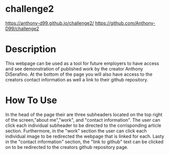 # challenge2
https://anthony-d99.github.io/challenge2/
https://github.com/Anthony-D99/challenge2
# Description
This webpage can be used as a tool for future employers to have access and see demonstration of published work by the 
creator Anthony DiSerafino. At the bottom of the page you will also have access to the creators contact information as well a link to their github repository.

# How To Use
In the head of the page their are three subheaders located on the top right of the screen,"about me","work", and "contact information". The user can click each individual subheader to be directed to the corrisponding article section. Furthermore, in the "work" section the user can click each individual image to be redirected the webpage that is linked for each. Lasty in the "contact information" section, the "link to github" text can be clicked on to be redirected to the creators github repository page. 

